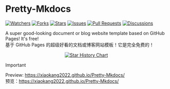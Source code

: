 # Pretty-Mkdocs

<a href="https://github.com/Xiaokang2022/Pretty-Mkdocs/watchers"><img alt="Watchers" src="https://img.shields.io/github/watchers/Xiaokang2022/Pretty-Mkdocs?label=Watchers&logo=github&style=flat" title="Watchers" /></a>
<a href="https://github.com/Xiaokang2022/Pretty-Mkdocs/forks"><img alt="Forks" src="https://img.shields.io/github/forks/Xiaokang2022/Pretty-Mkdocs?label=Forks&logo=github&style=flat" title="Forks" /></a>
<a href="https://github.com/Xiaokang2022/Pretty-Mkdocs/stargazers"><img alt="Stars" src="https://img.shields.io/github/stars/Xiaokang2022/Pretty-Mkdocs?label=Stars&color=gold&logo=github&style=flat" title="Stars" /></a>
<a href="https://github.com/Xiaokang2022/Pretty-Mkdocs/issues"><img alt="Issues" src="https://img.shields.io/github/issues/Xiaokang2022/Pretty-Mkdocs?label=Issues&logo=github" title="Issues" /></a>
<a href="https://github.com/Xiaokang2022/Pretty-Mkdocs/pulls"><img alt="Pull Requests" src="https://img.shields.io/github/issues-pr/Xiaokang2022/Pretty-Mkdocs?label=Pull%20Requests&logo=github" title="Pull Requests" /></a>
<a href="https://github.com/Xiaokang2022/Pretty-Mkdocs/discussions"><img alt="Discussions" src="https://img.shields.io/github/discussions/Xiaokang2022/Pretty-Mkdocs?label=Discussions&logo=github" title="Discussions" /></a>

A super good-looking document or blog website template based on GitHub Pages! It's free!  
基于 GitHub Pages 的超级好看的文档或博客网站模板！它是完全免费的！

<p align="center">
    <a href="https://star-history.com/#Xiaokang2022/Pretty-Mkdocs&Date">
        <picture>
            <source media="(prefers-color-scheme: dark)" srcset="https://api.star-history.com/svg?repos=Xiaokang2022/Pretty-Mkdocs&type=Date&theme=dark" />
            <source media="(prefers-color-scheme: light)" srcset="https://api.star-history.com/svg?repos=Xiaokang2022/Pretty-Mkdocs&type=Date" />
            <img alt="Star History Chart" src="https://api.star-history.com/svg?repos=Xiaokang2022/Pretty-Mkdocs&type=Date" />
        </picture>
    </a>
</p>

> [!IMPORTANT]
> Preview: https://xiaokang2022.github.io/Pretty-Mkdocs/  
> 预览：https://xiaokang2022.github.io/Pretty-Mkdocs/
